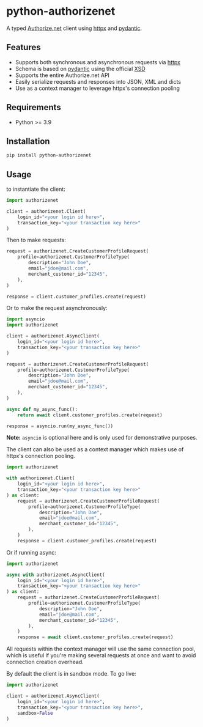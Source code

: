# python-authorizenet

A typed [Authorize.net][0] client using [httpx][1] and [pydantic][2].

## Features

- Supports both synchronous and asynchronous requests via [httpx][1]
- Schema is based on [pydantic][2] using the official [XSD][3]
- Supports the entire Authorize.net API
- Easily serialize requests and responses into JSON, XML and dicts
- Use as a context manager to leverage httpx's connection pooling

## Requirements

- Python >= 3.9

## Installation

```bash
pip install python-authorizenet
```

## Usage

to instantiate the client:

```python
import authorizenet

client = authorizenet.Client(
    login_id="<your login id here>",
    transaction_key="<your transaction key here>"
)
```

Then to make requests:

```python
request = authorizenet.CreateCustomerProfileRequest(
    profile=authorizenet.CustomerProfileType(
        description="John Doe",
        email="jdoe@mail.com",
        merchant_customer_id="12345",
    ),
)

response = client.customer_profiles.create(request)
```

Or to make the request asynchronously:

```python
import asyncio
import authorizenet

client = authorizenet.AsyncClient(
    login_id="<your login id here>",
    transaction_key="<your transaction key here>"
)

request = authorizenet.CreateCustomerProfileRequest(
    profile=authorizenet.CustomerProfileType(
        description="John Doe",
        email="jdoe@mail.com",
        merchant_customer_id="12345",
    ),
)

async def my_async_func():
    return await client.customer_profiles.create(request)

response = asyncio.run(my_async_func())
```

**Note:** `asyncio` is optional here and is only used for demonstrative purposes.

The client can also be used as a context manager which makes use of httpx's connection
pooling.

```python
import authorizenet

with authorizenet.Client(
    login_id="<your login id here>",
    transaction_key="<your transaction key here>"
) as client:
    request = authorizenet.CreateCustomerProfileRequest(
        profile=authorizenet.CustomerProfileType(
            description="John Doe",
            email="jdoe@mail.com",
            merchant_customer_id="12345",
        ),
    )
    response = client.customer_profiles.create(request)
```

Or if running async:

```python
import authorizenet

async with authorizenet.AsyncClient(
    login_id="<your login id here>",
    transaction_key="<your transaction key here>"
) as client:
    request = authorizenet.CreateCustomerProfileRequest(
        profile=authorizenet.CustomerProfileType(
            description="John Doe",
            email="jdoe@mail.com",
            merchant_customer_id="12345",
        ),
    )
    response = await client.customer_profiles.create(request)
```

All requests within the context manager will use the same connection pool, which is
useful if you're making several requests at once and want to avoid connection
creation overhead.

By default the client is in sandbox mode. To go live:

```python
import authorizenet

client = authorizenet.AsyncClient(
    login_id="<your login id here>",
    transaction_key="<your transaction key here>",
    sandbox=False
)
```

[0]: https://developer.authorize.net/api/reference/index.html
[1]: https://www.python-httpx.org
[2]: https://docs.pydantic.dev/latest/
[3]: https://api.authorize.net/xml/v1/schema/anetapischema.xsd
